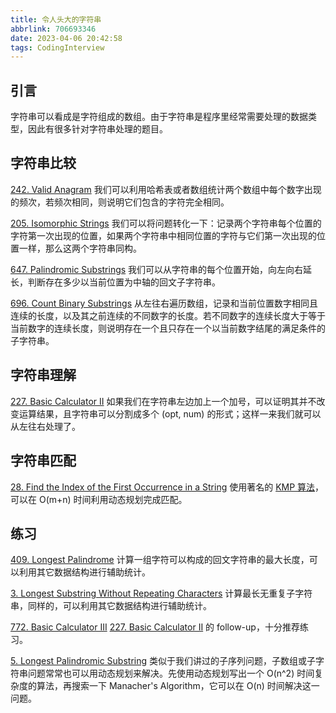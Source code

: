 ```yaml
---
title: 令人头大的字符串
abbrlink: 706693346
date: 2023-04-06 20:42:58
tags: CodingInterview
---
```

## 引言
字符串可以看成是字符组成的数组。由于字符串是程序里经常需要处理的数据类型，因此有很多针对字符串处理的题目。

## 字符串比较
[242. Valid Anagram](https://leetcode.com/problems/valid-anagram/)
我们可以利用哈希表或者数组统计两个数组中每个数字出现的频次，若频次相同，则说明它们包含的字符完全相同。

[205. Isomorphic Strings](https://leetcode.com/problems/isomorphic-strings/)
我们可以将问题转化一下：记录两个字符串每个位置的字符第一次出现的位置，如果两个字符串中相同位置的字符与它们第一次出现的位置一样，那么这两个字符串同构。

[647. Palindromic Substrings](https://leetcode.com/problems/palindromic-substrings/)
我们可以从字符串的每个位置开始，向左向右延长，判断存在多少以当前位置为中轴的回文子字符串。

[696. Count Binary Substrings](https://leetcode.com/problems/count-binary-substrings/)
从左往右遍历数组，记录和当前位置数字相同且连续的长度，以及其之前连续的不同数字的长度。若不同数字的连续长度大于等于当前数字的连续长度，则说明存在一个且只存在一个以当前数字结尾的满足条件的子字符串。
<!--more-->
## 字符串理解
[227. Basic Calculator II](https://leetcode.com/problems/basic-calculator-ii/)
如果我们在字符串左边加上一个加号，可以证明其并不改变运算结果，且字符串可以分割成多个 (opt, num) 的形式；这样一来我们就可以从左往右处理了。

## 字符串匹配
[28. Find the Index of the First Occurrence in a String](https://leetcode.com/problems/find-the-index-of-the-first-occurrence-in-a-string/)
使用著名的 [KMP 算法](https://en.wikipedia.org/wiki/Knuth%E2%80%93Morris%E2%80%93Pratt_algorithm)，可以在 O(m+n) 时间利用动态规划完成匹配。

## 练习
[409. Longest Palindrome](https://leetcode.com/problems/longest-palindrome/)
计算一组字符可以构成的回文字符串的最大长度，可以利用其它数据结构进行辅助统计。

[3. Longest Substring Without Repeating Characters](https://leetcode.com/problems/longest-substring-without-repeating-characters/)
计算最长无重复子字符串，同样的，可以利用其它数据结构进行辅助统计。

[772. Basic Calculator III](https://leetcode.com/problems/basic-calculator-iii/)
[227. Basic Calculator II](https://leetcode.com/problems/basic-calculator-ii/) 的 follow-up，十分推荐练习。

[5. Longest Palindromic Substring](https://leetcode.com/problems/longest-palindromic-substring/)
类似于我们讲过的子序列问题，子数组或子字符串问题常常也可以用动态规划来解决。先使用动态规划写出一个 O(n^2) 时间复杂度的算法，再搜索一下 Manacher's Algorithm，它可以在 O(n) 时间解决这一问题。
